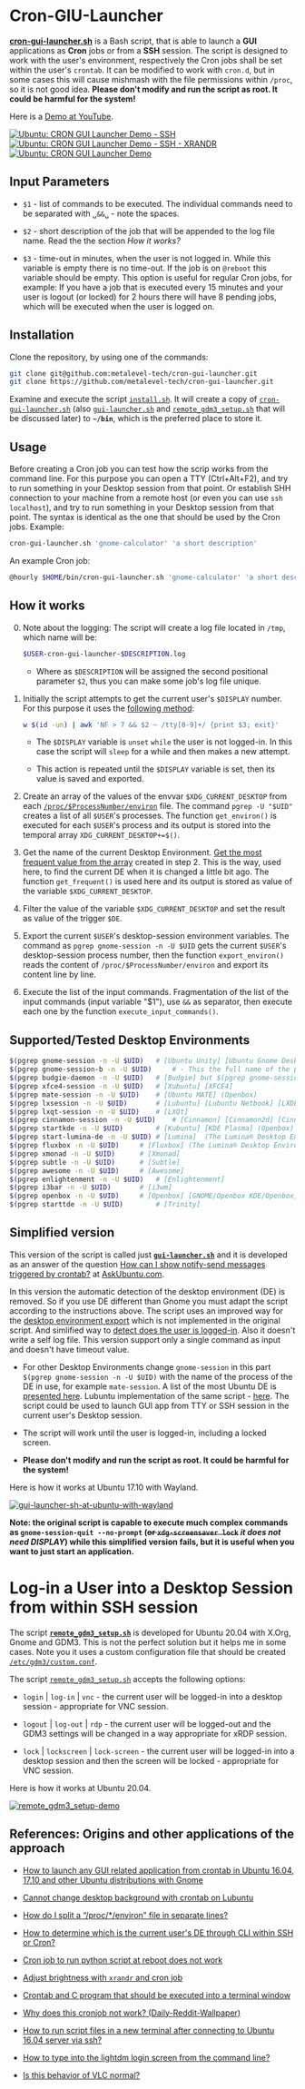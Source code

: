 # Cron-GIU-Launcher

[**cron-gui-launcher.sh**](scripts/cron-gui-launcher.sh) is a Bash script, that is able to launch a **GUI** applications as **Cron** jobs or from a **SSH** session. The script is designed to work with the user's environment, respectively the Cron jobs shall be set within the user's `crontab`. It can be modified to work with `cron.d`, but in some cases this will cause mishmash with the file permissions within `/proc`, so it is not good idea. **Please don't modify and run the script as root. It could be harmful for the system!**

Here is a [Demo at YouTube](https://youtube.com/playlist?list=PLO24trCW6Y8evkphLwjzU_AdrznkarVS9).

[![Ubuntu: CRON GUI Launcher Demo - SSH](https://img.youtube.com/vi/xN2iW7Q0vTo/default.jpg)](https://youtu.be/xN2iW7Q0vTo "Click to play Video 1 on Youtube.com")
[![Ubuntu: CRON GUI Launcher Demo - SSH - XRANDR](https://img.youtube.com/vi/biC4-vQk0qs/default.jpg)](https://youtu.be/biC4-vQk0qs "Click to play Video 3 on Youtube.com")
[![Ubuntu: CRON GUI Launcher Demo](https://img.youtube.com/vi/xShzFOrZKO8/default.jpg)](https://youtu.be/xShzFOrZKO8 "Click to play Video 3 on Youtube.com")
<!-- https://www.sitepoint.com/youtube-video-thumbnail-urls/ -->

## Input Parameters

- `$1` - list of commands to be executed. The individual commands need to be separated with `␣&&␣` - note the spaces.

- `$2` - short description of the job that will be appended to the log file name. Read the the section *How it works?*

- `$3` - time-out in minutes, when the user is not logged in. While this variable is empty there is no time-out. If the job is on `@reboot` this variable should be empty. This option is useful for regular Cron jobs, for example: If you have a job that is executed every 15 minutes and your user is logout (or locked) for 2 hours there will have 8 pending jobs, which will be executed when the user is logged on.

## Installation

Clone the repository, by using one of the commands:

````bash
git clone git@github.com:metalevel-tech/cron-gui-launcher.git
git clone https://github.com/metalevel-tech/cron-gui-launcher.git
````

Examine and execute the script [`install.sh`](install.sh). It will create a copy of [`cron-gui-launcher.sh`](scripts/cron-gui-launcher.sh) (also [`gui-launcher.sh`](scripts/gui-launcher.sh) and [`remote_gdm3_setup.sh`](scripts/remote_gdm3_setup.sh) that will be discussed later) to **`~/bin`**, which is the preferred place to store it.

## Usage

Before creating a Cron job you can test how the scrip works from the command line. For this purpose you can open a TTY (Ctrl+Alt+F2), and try to run something in your Desktop session from that point. Or establish SHH connection to your machine from a remote host (or even you can use `ssh localhost`), and try to run something in your Desktop session from that point. The syntax is identical as the one that should be used by the Cron jobs. Example:

````bash
cron-gui-launcher.sh 'gnome-calculator' 'a short description'
````

An example Cron job:
````bash
@hourly $HOME/bin/cron-gui-launcher.sh 'gnome-calculator' 'a short description'
````

## How it works

0. Note about the logging: The script will create a log file located in `/tmp`, which name will be:

	````bash
	$USER-cron-gui-launcher-$DESCRIPTION.log
	````

   - Where as `$DESCRIPTION` will be assigned the second positional parameter `$2`, thus you can make some job's log file unique.

1. Initially the script attempts to get the current user's `$DISPLAY` number. For this purpose it uses the [following method](https://askubuntu.com/a/744751/566421):

	````bash
	w $(id -un) | awk 'NF > 7 && $2 ~ /tty[0-9]+/ {print $3; exit}'
	````
   
   - The `$DISPLAY` variable is `unset` `while` the user is not logged-in. In this case the script will `sleep` for a while and then makes a new attempt. 
   
   - This action is repeated until the `$DISPLAY` variable is set, then its value is saved and exported. 

2. Create an array of the values of the envvar `$XDG_CURRENT_DESKTOP` from each [`/proc/$ProcessNumber/environ`](http://manpages.ubuntu.com/manpages/trusty/man5/proc.5.html) file. The command `pgrep -U "$UID"` creates a list of all `$USER`'s processes. The function `get_environ()` is executed for each `$USER`'s process and its output is stored into the temporal array `XDG_CURRENT_DESKTOP+=$()`.

3. Get the name of the current Desktop Environment. [Get the most frequent value from the array](https://stackoverflow.com/questions/43440425/most-frequent-element-in-an-array-bash-3-2) created in step 2. This is the way, used here, to find the current DE when it is changed a little bit ago. The function `get_frequent()` is used here and its output is stored as value of the variable `$XDG_CURRENT_DESKTOP`.

4. Filter the value of the variable `$XDG_CURRENT_DESKTOP` and set the result as value of the trigger `$DE`.

5. Export the current `$USER`'s desktop-session environment variables. The command as `pgrep gnome-session -n -U $UID` gets the current `$USER`'s desktop-session process number, then the function `export_environ()` reads the content of `/proc/$ProcessNumber/environ` and export its content line by line.

6. Execute the list of the input commands. Fragmentation of the list of the input commands (input variable "$1"), use ` && ` as separator, then execute each one by the function `execute_input_commands()`.

## Supported/Tested Desktop Environments

```bash
$(pgrep gnome-session -n -U $UID)	# [Ubuntu Unity] [Ubuntu Gnome Desktop] [Gnome Classic | Flashbach (compis|metacity)] (Openbox) [Budgie]
$(pgrep gnome-session-b -n -U $UID) 	# - This the full name of the process!
$(pgrep budgie-daemon -n -U $UID)	# [Budgie] but $(pgrep gnome-session -n -U $UID) is better choice
$(pgrep xfce4-session -n -U $UID)	# [Xubuntu] [XFCE4]
$(pgrep mate-session -n -U $UID)	# [Ubuntu MATE] (Openbox)
$(pgrep lxsession -n -U $UID)		# [Lubuntu] [Lubuntu Netbook] [LXDE]
$(pgrep lxqt-session -n -U $UID)	# [LXQt]
$(pgrep cinnamon-session -n -U $UID)	# [Cinnamon] [Cinnamon2d] [Cinnamon (Software Rendering)]
$(pgrep startkde -n -U $UID)		# [Kubuntu] [KDE Plasma] (Openbox)
$(pgrep start-lumina-de -n -U $UID)	# [Lumina]  (The Lumina® Desktop Environment)
$(pgrep fluxbox -n -U $UID)		# [Fluxbox] (The Lumina® Desktop Environment)
$(pgrep xmonad -n -U $UID)		# [Xmonad]
$(pgrep subtle -n -U $UID)		# [Subtle]
$(pgrep awesome -n -U $UID)		# [Awesome]
$(pgrep enlightenment -n -U $UID)	# [Enlightenment]
$(pgrep i3bar -n -U $UID)		# [i3wm]
$(pgrep openbox -n -U $UID)		# [Openbox] [GNOME/Openbox KDE/Openbox]
$(pgrep starttde -n -U $UID)		# [Trinity]
```

## Simplified version
This version of the script is called just [**`gui-launcher.sh`**](scripts/gui-launcher.sh) and it is developed as an answer of the question [How can I show notify-send messages triggered by crontab?](https://askubuntu.com/a/978413/566421) at [AskUbuntu.com](https://askubuntu.com/users/566421).

In this version the automatic detection of the desktop environment (DE) is removed. So if you use DE  different than Gnome you must adapt the script according to the instructions above. The script uses an improved way for the [desktop environment export](https://askubuntu.com/q/978711/566421) which is not implemented in the original script. And simlified way to [detect does the user is logged-in](https://askubuntu.com/a/1107441/566421). Also it doesn't write a self log file. This version support only a single command as input and doesn't have timeout value.

* For other Desktop Environments change `gnome-session` in this part `$(pgrep gnome-session -n -U $UID)` with the name of the process of the DE in use, for example `mate-session`. A list of the most Ubuntu DE is [presented here](https://github.com/metalevel-tech/cron-gui-launcher#supportedtested-desktop-environments). Lubuntu implementation of the same script - [here](https://askubuntu.com/a/1019449/566421). The script could be used to launch GUI app from TTY or SSH session in the current user's Desktop session.

* The script will work until the user is logged-in, including a locked screen.

* **Please don't modify and run the script as root. It could be harmful for the system!**

Here is how it works at Ubuntu 17.10 with Wayland.

[![gui-launcher-sh-at-ubuntu-with-wayland](demo-images/gui-launcher-sh-at-ubuntu-with-wayland.gif)](demo-images/gui-launcher-sh-at-ubuntu-with-wayland.gif)

**Note: the original script is capable to execute much complex commands as `gnome-session-quit --no-prompt` (<s>or `xdg-screensaver lock`</s> *it does not need DISPLAY*) while this simplified version fails, but it is useful when you want to just start an application.**

# Log-in a User into a Desktop Session from within SSH session

The script [**`remote_gdm3_setup.sh`**](scripts/remote_gdm3_setup.sh) is developed for Ubuntu 20.04 with X.Org, Gnome and GDM3. This is not the perfect solution but it helps me in some cases. Note you it uses a custom configuration file that should be created [`/etc/gdm3/custom.conf`](scripts/remote_gdm3_setup_etc-gdm3-custom.conf).

The script [`remote_gdm3_setup.sh`](scripts/remote_gdm3_setup.sh) accepts the following options:

* `login` | `log-in` | `vnc` - the current user will be logged-in into a desktop session - appropriate for VNC session.

* `logout` | `log-out` | `rdp` - the current user will be logged-out and the GDM3 settings will be changed in a way appropriate for xRDP session.

* `lock` | `lockscreen` | `lock-screen` - the current user will be logged-in into a desktop session and then the screen will be locked - appropriate for VNC session.

Here is how it works at Ubuntu 20.04.

[![remote_gdm3_setup-demo](demo-images/remote_gdm3_setup-demo.gif)](demo-images/remote_gdm3_setup-demo.gif)

## References: Origins and other applications of the approach

- [How to launch any GUI related application from crontab in Ubuntu 16.04, 17.10 and other Ubuntu distributions with Gnome](https://askubuntu.com/questions/978382/how-can-i-show-notify-send-messages-triggered-by-crontab/978413#978413)

- [Cannot change desktop background with crontab on Lubuntu](https://askubuntu.com/a/1019449/566421)

- [How do I split a “/proc/*/environ” file in separate lines?](https://askubuntu.com/questions/978711/how-do-i-split-a-proc-environ-file-in-separate-lines)

- [How to determine which is the current user's DE through CLI within SSH or Cron?](https://askubuntu.com/questions/956664/how-to-determine-which-is-the-current-users-de-through-cli-within-ssh-or-cron)

- [Cron job to run python script at reboot does not work](https://askubuntu.com/questions/970771/cron-job-to-run-python-script-at-reboot-does-not-work)

- [Adjust brightness with `xrandr` and cron job](https://askubuntu.com/questions/958228/adjust-brightness-with-xrandr-and-cron-job)

- [Crontab and C program that should be executed into a terminal window](https://askubuntu.com/questions/955582/crontab-and-c-program-that-should-be-executed-into-a-terminal-window)

- [Why does this cronjob not work? (Daily-Reddit-Wallpaper)](https://askubuntu.com/questions/911570/why-does-this-cronjob-not-work)

- [How to run script files in a new terminal after connecting to Ubuntu 16.04 server via ssh?](https://askubuntu.com/a/1040852/566421)

- [How to type into the lightdm login screen from the command line?](https://askubuntu.com/a/1020804/566421)

- [Is this behavior of VLC normal?](https://askubuntu.com/a/1107441/566421)
